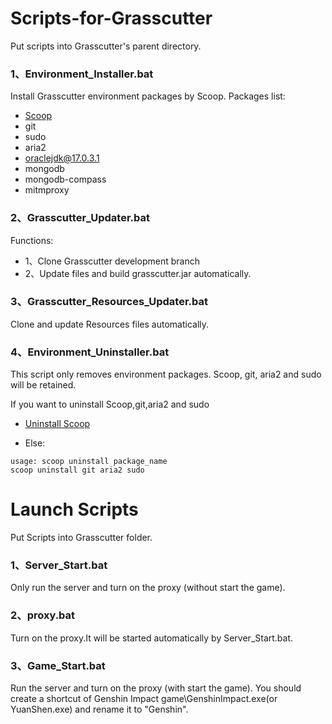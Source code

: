 # Scripts-for-Grasscutter

Put scripts into Grasscutter's parent directory.
### 1、Environment_Installer.bat
Install Grasscutter environment packages by Scoop.
Packages list:
- [Scoop](https://github.com/ScoopInstaller/Scoop)
- git
- sudo
- aria2
- oraclejdk@17.0.3.1
- mongodb
- mongodb-compass
- mitmproxy

### 2、Grasscutter_Updater.bat
Functions:
- 1、Clone Grasscutter development branch
- 2、Update files and build grasscutter.jar automatically.

### 3、Grasscutter_Resources_Updater.bat
Clone and update Resources files automatically.

### 4、Environment_Uninstaller.bat

This script only removes environment packages. Scoop, git, aria2 and sudo will be retained.

If you want to uninstall Scoop,git,aria2 and sudo 

- [Uninstall Scoop](https://github.com/ScoopInstaller/Scoop/wiki/Uninstalling-Scoop)

- Else:
```
usage: scoop uninstall package_name
scoop uninstall git aria2 sudo

```
# Launch Scripts

Put Scripts into Grasscutter folder.
### 1、Server_Start.bat
Only run the server and turn on the proxy (without start the game).

### 2、proxy.bat
Turn on the proxy.It will be started automatically by Server_Start.bat.

### 3、Game_Start.bat
Run the server and turn on the proxy (with start the game).
You should create a shortcut of Genshin Impact game\GenshinImpact.exe(or YuanShen.exe) and rename it to "Genshin".
